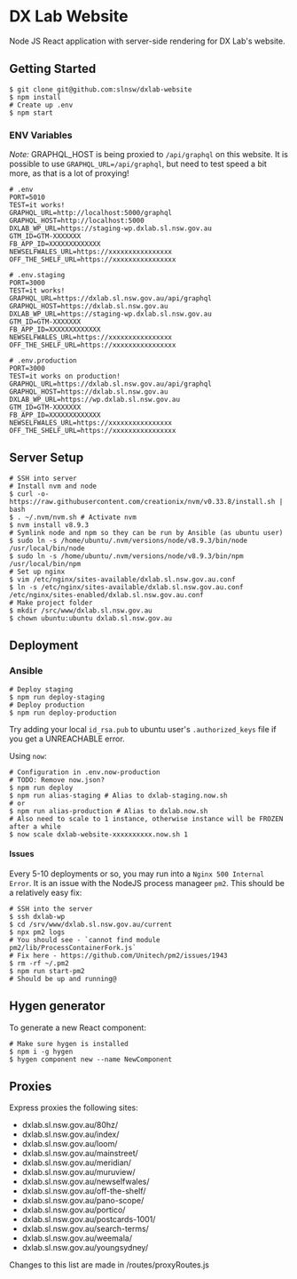 # DX Lab Website

Node JS React application with server-side rendering for DX Lab's website.

## Getting Started

```
$ git clone git@github.com:slnsw/dxlab-website
$ npm install
# Create up .env
$ npm start
```

### ENV Variables

_Note:_ GRAPHQL_HOST is being proxied to `/api/graphql` on this website. It is possible to use `GRAPHQL_URL=/api/graphql`, but need to test speed a bit more, as that is a lot of proxying!

```
# .env
PORT=5010
TEST=it works!
GRAPHQL_URL=http://localhost:5000/graphql
GRAPHQL_HOST=http://localhost:5000
DXLAB_WP_URL=https://staging-wp.dxlab.sl.nsw.gov.au
GTM_ID=GTM-XXXXXXX
FB_APP_ID=XXXXXXXXXXXXX
NEWSELFWALES_URL=https://xxxxxxxxxxxxxxxx
OFF_THE_SHELF_URL=https://xxxxxxxxxxxxxxxx

# .env.staging
PORT=3000
TEST=it works!
GRAPHQL_URL=https://dxlab.sl.nsw.gov.au/api/graphql
GRAPHQL_HOST=https://dxlab.sl.nsw.gov.au
DXLAB_WP_URL=https://staging-wp.dxlab.sl.nsw.gov.au
GTM_ID=GTM-XXXXXXX
FB_APP_ID=XXXXXXXXXXXXX
NEWSELFWALES_URL=https://xxxxxxxxxxxxxxxx
OFF_THE_SHELF_URL=https://xxxxxxxxxxxxxxxx

# .env.production
PORT=3000
TEST=it works on production!
GRAPHQL_URL=https://dxlab.sl.nsw.gov.au/api/graphql
GRAPHQL_HOST=https://dxlab.sl.nsw.gov.au
DXLAB_WP_URL=https://wp.dxlab.sl.nsw.gov.au
GTM_ID=GTM-XXXXXXX
FB_APP_ID=XXXXXXXXXXXXX
NEWSELFWALES_URL=https://xxxxxxxxxxxxxxxx
OFF_THE_SHELF_URL=https://xxxxxxxxxxxxxxxx
```

## Server Setup

```
# SSH into server
# Install nvm and node
$ curl -o- https://raw.githubusercontent.com/creationix/nvm/v0.33.8/install.sh | bash
$ . ~/.nvm/nvm.sh # Activate nvm
$ nvm install v8.9.3
# Symlink node and npm so they can be run by Ansible (as ubuntu user)
$ sudo ln -s /home/ubuntu/.nvm/versions/node/v8.9.3/bin/node /usr/local/bin/node
$ sudo ln -s /home/ubuntu/.nvm/versions/node/v8.9.3/bin/npm /usr/local/bin/npm
# Set up nginx
$ vim /etc/nginx/sites-available/dxlab.sl.nsw.gov.au.conf
$ ln -s /etc/nginx/sites-available/dxlab.sl.nsw.gov.au.conf /etc/nginx/sites-enabled/dxlab.sl.nsw.gov.au.conf
# Make project folder
$ mkdir /src/www/dxlab.sl.nsw.gov.au
$ chown ubuntu:ubuntu dxlab.sl.nsw.gov.au
```

## Deployment

### Ansible

```
# Deploy staging
$ npm run deploy-staging
# Deploy production
$ npm run deploy-production
```

Try adding your local `id_rsa.pub` to ubuntu user's `.authorized_keys` file if you get a UNREACHABLE error.

Using `now`:

```
# Configuration in .env.now-production
# TODO: Remove now.json?
$ npm run deploy
$ npm run alias-staging # Alias to dxlab-staging.now.sh
# or
$ npm run alias-production # Alias to dxlab.now.sh
# Also need to scale to 1 instance, otherwise instance will be FROZEN after a while
$ now scale dxlab-website-xxxxxxxxxx.now.sh 1
```

#### Issues

Every 5-10 deployments or so, you may run into a `Nginx 500 Internal Error`. It is an issue with the NodeJS process manageer `pm2`. This should be a relatively easy fix:

```
# SSH into the server
$ ssh dxlab-wp
$ cd /srv/www/dxlab.sl.nsw.gov.au/current
$ npx pm2 logs
# You should see - `cannot find module pm2/lib/ProcessContainerFork.js`
# Fix here - https://github.com/Unitech/pm2/issues/1943
$ rm -rf ~/.pm2
$ npm run start-pm2
# Should be up and running@
```

## Hygen generator

To generate a new React component:

```
# Make sure hygen is installed
$ npm i -g hygen
$ hygen component new --name NewComponent
```

## Proxies

Express proxies the following sites:

- dxlab.sl.nsw.gov.au/80hz/
- dxlab.sl.nsw.gov.au/index/
- dxlab.sl.nsw.gov.au/loom/
- dxlab.sl.nsw.gov.au/mainstreet/
- dxlab.sl.nsw.gov.au/meridian/
- dxlab.sl.nsw.gov.au/muruview/
- dxlab.sl.nsw.gov.au/newselfwales/
- dxlab.sl.nsw.gov.au/off-the-shelf/
- dxlab.sl.nsw.gov.au/pano-scope/
- dxlab.sl.nsw.gov.au/portico/
- dxlab.sl.nsw.gov.au/postcards-1001/
- dxlab.sl.nsw.gov.au/search-terms/
- dxlab.sl.nsw.gov.au/weemala/
- dxlab.sl.nsw.gov.au/youngsydney/

Changes to this list are made in /routes/proxyRoutes.js
